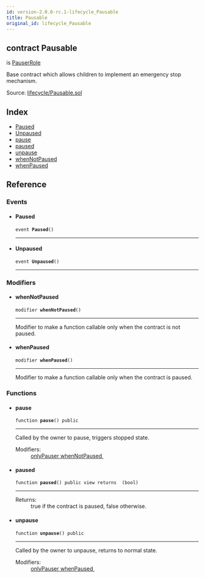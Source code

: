 ```yaml
---
id: version-2.0.0-rc.1-lifecycle_Pausable
title: Pausable
original_id: lifecycle_Pausable
---
```


<div class="contract-doc"><div class="contract"><h2 class="contract-header"><span class="contract-kind">contract</span> Pausable</h2><p class="base-contracts"><span>is</span> <a href="access_roles_PauserRole.html">PauserRole</a></p><p class="description">Base contract which allows children to implement an emergency stop mechanism.</p><div class="source">Source: <a href="https://github.com/OpenZeppelin/zeppelin-solidity/blob/v2.0.0-rc.1/contracts/lifecycle/Pausable.sol" target="_blank">lifecycle/Pausable.sol</a></div></div><div class="index"><h2>Index</h2><ul><li><a href="lifecycle_Pausable.html#Paused">Paused</a></li><li><a href="lifecycle_Pausable.html#Unpaused">Unpaused</a></li><li><a href="lifecycle_Pausable.html#pause">pause</a></li><li><a href="lifecycle_Pausable.html#paused">paused</a></li><li><a href="lifecycle_Pausable.html#unpause">unpause</a></li><li><a href="lifecycle_Pausable.html#whenNotPaused">whenNotPaused</a></li><li><a href="lifecycle_Pausable.html#whenPaused">whenPaused</a></li></ul></div><div class="reference"><h2>Reference</h2><div class="events"><h3>Events</h3><ul><li><div class="item event"><span id="Paused" class="anchor-marker"></span><h4 class="name">Paused</h4><div class="body"><code class="signature">event <strong>Paused</strong><span>() </span></code><hr/></div></div></li><li><div class="item event"><span id="Unpaused" class="anchor-marker"></span><h4 class="name">Unpaused</h4><div class="body"><code class="signature">event <strong>Unpaused</strong><span>() </span></code><hr/></div></div></li></ul></div><div class="modifiers"><h3>Modifiers</h3><ul><li><div class="item modifier"><span id="whenNotPaused" class="anchor-marker"></span><h4 class="name">whenNotPaused</h4><div class="body"><code class="signature">modifier <strong>whenNotPaused</strong><span>() </span></code><hr/><div class="description"><p>Modifier to make a function callable only when the contract is not paused.</p></div></div></div></li><li><div class="item modifier"><span id="whenPaused" class="anchor-marker"></span><h4 class="name">whenPaused</h4><div class="body"><code class="signature">modifier <strong>whenPaused</strong><span>() </span></code><hr/><div class="description"><p>Modifier to make a function callable only when the contract is paused.</p></div></div></div></li></ul></div><div class="functions"><h3>Functions</h3><ul><li><div class="item function"><span id="pause" class="anchor-marker"></span><h4 class="name">pause</h4><div class="body"><code class="signature">function <strong>pause</strong><span>() </span><span>public </span></code><hr/><div class="description"><p>Called by the owner to pause, triggers stopped state.</p></div><dl><dt><span class="label-modifiers">Modifiers:</span></dt><dd><a href="access_roles_PauserRole.html#onlyPauser">onlyPauser </a><a href="lifecycle_Pausable.html#whenNotPaused">whenNotPaused </a></dd></dl></div></div></li><li><div class="item function"><span id="paused" class="anchor-marker"></span><h4 class="name">paused</h4><div class="body"><code class="signature">function <strong>paused</strong><span>() </span><span>public </span><span>view </span><span>returns  (bool) </span></code><hr/><dl><dt><span class="label-return">Returns:</span></dt><dd>true if the contract is paused, false otherwise.</dd></dl></div></div></li><li><div class="item function"><span id="unpause" class="anchor-marker"></span><h4 class="name">unpause</h4><div class="body"><code class="signature">function <strong>unpause</strong><span>() </span><span>public </span></code><hr/><div class="description"><p>Called by the owner to unpause, returns to normal state.</p></div><dl><dt><span class="label-modifiers">Modifiers:</span></dt><dd><a href="access_roles_PauserRole.html#onlyPauser">onlyPauser </a><a href="lifecycle_Pausable.html#whenPaused">whenPaused </a></dd></dl></div></div></li></ul></div></div></div>
